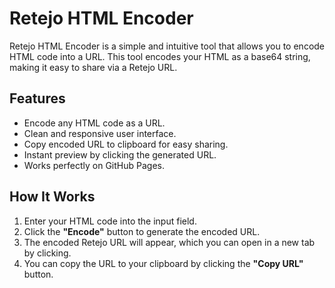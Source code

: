 # Retejo HTML Encoder

Retejo HTML Encoder is a simple and intuitive tool that allows you to encode HTML code into a URL. This tool encodes your HTML as a base64 string, making it easy to share via a Retejo URL.

## Features

- Encode any HTML code as a URL.
- Clean and responsive user interface.
- Copy encoded URL to clipboard for easy sharing.
- Instant preview by clicking the generated URL.
- Works perfectly on GitHub Pages.

## How It Works

1. Enter your HTML code into the input field.
2. Click the **"Encode"** button to generate the encoded URL.
3. The encoded Retejo URL will appear, which you can open in a new tab by clicking.
4. You can copy the URL to your clipboard by clicking the **"Copy URL"** button.
